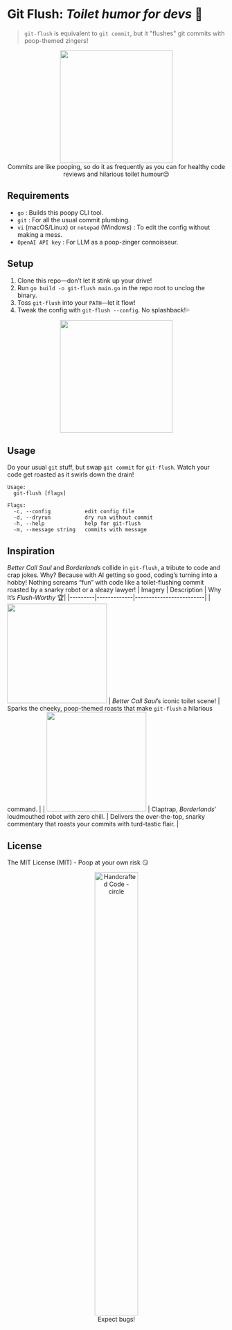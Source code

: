 # Git Flush: *Toilet humor for devs* 💩
> `git-flush` is equivalent to `git commit`, but it "flushes" git commits with poop-themed zingers!
<p align="center">
  <img src="https://github.com/user-attachments/assets/8132796f-ab6d-4093-8381-e7aeed99c10a" height="260"/><br>
  Commits are like pooping, so do it as frequently as you can for healthy code reviews and hilarious toilet humour😌
</p>

## Requirements
- `go` : Builds this poopy CLI tool.
- `git` : For all the usual commit plumbing.
- `vi` (macOS/Linux) or `notepad` (Windows) : To edit the config without making a mess.
- `OpenAI API key` : For LLM as a poop-zinger connoisseur.

## Setup
1. Clone this repo—don’t let it stink up your drive!
2. Run `go build -o git-flush main.go` in the repo root to unclog the binary.
3. Toss `git-flush` into your `PATH`—let it flow!
4. Tweak the config with `git-flush --config`. No splashback!💦

<p align="center">
  <img src="https://github.com/user-attachments/assets/d5e2986e-d107-4956-9c87-9a512b72a6a3" height="260"/>
</p>

## Usage
Do your usual `git` stuff, but swap `git commit` for `git-flush`. Watch your code get roasted as it swirls down the drain! 

```
Usage:
  git-flush [flags]

Flags:
  -c, --config           edit config file
  -d, --dryrun           dry run without commit
  -h, --help             help for git-flush
  -m, --message string   commits with message
```
## Inspiration
*Better Call Saul* and *Borderlands* collide in `git-flush`, a tribute to code and crap jokes. Why? Because with AI getting so good, coding’s turning into a hobby! Nothing screams “fun” with code like a toilet-flushing commit roasted by a snarky robot or a sleazy lawyer!
| Imagery | Description | Why It’s *Flush-Worthy* 🏆|
|---------|-------------|-------------------------|
| <img src="https://github.com/user-attachments/assets/91263629-7b55-4ff5-9a21-14259c72cda2" width="230"/> | *Better Call Saul*’s iconic toilet scene! | Sparks the cheeky, poop-themed roasts that make `git-flush` a hilarious command. |
| <img src="https://github.com/user-attachments/assets/2c722453-b4ec-43cd-92eb-c23fb3675b4b" width="230"/> | Claptrap, *Borderlands*’ loudmouthed robot with zero chill. | Delivers the over-the-top, snarky commentary that roasts your commits with turd-tastic flair. |

## License
The MIT License (MIT) - Poop at your own risk 😏

<p align="center">
  <img width="100" height="1024" alt="Handcrafted Code - circle" src="https://github.com/user-attachments/assets/425c2b59-15b6-47ef-8d38-c0347c037392" /><br/>Expect bugs!
</p>
